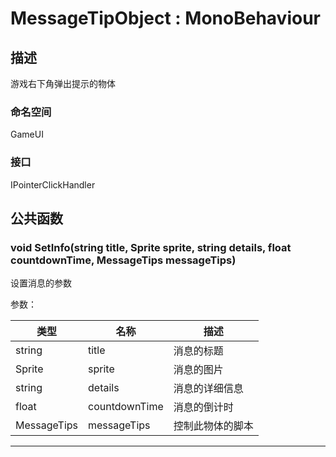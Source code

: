 # MessageTipObject : MonoBehaviour

## 描述

游戏右下角弹出提示的物体

### 命名空间

GameUI

### 接口

IPointerClickHandler

## 公共函数

### void SetInfo(string title, Sprite sprite, string details, float countdownTime, MessageTips messageTips)

设置消息的参数


参数：

| 类型        | 名称          | 描述             |
| ----------- | ------------- | ---------------- |
| string      | title         | 消息的标题       |
| Sprite      | sprite        | 消息的图片       |
| string      | details       | 消息的详细信息   |
| float       | countdownTime | 消息的倒计时     |
| MessageTips | messageTips   | 控制此物体的脚本 |

------